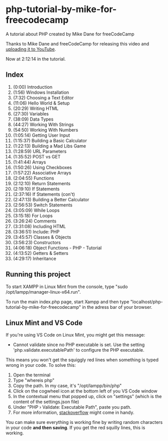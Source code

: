 # php-tutorial-by-mike-for-freecodecamp

A tutorial about PHP created by Mike Dane for freeCodeCamp

Thanks to Mike Dane and freeCodeCamp for releasing this video and [uploading it to YouTube](https://www.youtube.com/watch?v=OK_JCtrrv-c).

Now at 2:12:14 in the tutorial.

## Index

1. (0:00) Introduction
2. (1:56) Windows Installation
3. (7:32) Choosing a Text Editor
4. (11:06) Hello World & Setup
5. (20:29) Writing HTML
6. (27:30) Variables
7. (38:09) Data Types
8. (44:27) Working With Strings
9. (54:50) Working With Numbers
10. (1:05:14) Getting User Input
11. (1:15:37) Building a Basic Calculator
12. (1:22:13) Building a Mad Libs Game
13. (1:28:59) URL Parameters
14. (1:35:52) POST vs GET
15. (1:41:44) Arrays
16. (1:50:26) Using Checkboxes
17. (1:57:22) Associative Arrays
18. (2:04:55) Functions
19. (2:12:10) Return Statements
20. (2:19:10) If Statements
21. (2:37:16) If Statements (con't)
22. (2:47:13) Building a Better Calculator
23. (2:56:53) Switch Statements
24. (3:05:09) While Loops
25. (3:15:18) For Loops
26. (3:26:24) Comments
27. (3:31:08) Including HTML
28. (3:36:51) Include: PHP
29. (3:45:57) Classes & Objects
30. (3:56:23) Constructors
31. (4:06:18) Object Functions - PHP - Tutorial
32. (4:13:52) Getters & Setters
33. (4:29:17) Inheritance

## Running this project

To start XAMPP in Linux Mint from the console, type "sudo /opt/lampp/manager-linux-x64.run".

<p>To run the main index.php page, start Xampp and then type "localhost/php-tutorial-by-mike-for-freecodecamp" in the adress bar of your browser.</p>

## Linux Mint and VS Code

If you're using VS Code on Linux Mint, you might get this message:

- Cannot validate since no PHP executable is set. Use the setting 'php.validate.executablePath' to configure the PHP executable.

This means you won't get the squiggly red lines when something is typed wrong in your code. To solve this:

1. Open the terminal
2. Type "whereis php"
3. Copy the path. In my case, it's "/opt/lampp/bin/php"
4. Click on the cogwheel icon at the bottom left of you VS Code window
5. In the contextual menu that popped up, click on "settings" (which is the content of the settings.json file)
6. Under "PHP › Validate: Executable Path", paste you path.
7. For more information, [stackoverflow](https://stackoverflow.com/questions/43768614/how-to-set-php-executable-path-php-validate-executablepath-in-vscode-when-php-is) might come in handy.

You can make sure everything is working fine by writing random characters in your code **and then saving**. If you get the red squilly lines, this is working.
